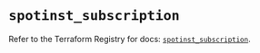 # `spotinst_subscription`

Refer to the Terraform Registry for docs: [`spotinst_subscription`](https://registry.terraform.io/providers/spotinst/spotinst/1.220.3/docs/resources/subscription).
